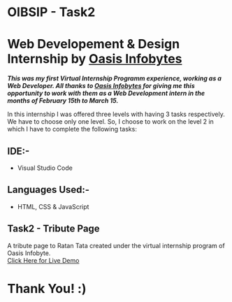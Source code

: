 # OIBSIP - Task2

# Web Developement & Design Internship by [Oasis Infobytes](https://oasisinfobyte.com)

**_This was my first Virtual Internship Programm experience, working as a Web Developer. All thanks to [Oasis Infobytes](https://oasisinfobyte.com) for giving me this opportunity to work with them as a Web Development intern in the months of February 15th to March 15._**

In this internship I was offered three levels with having 3 tasks respectively. We have to choose only one level. So, I choose to work on the level 2 in which I have to complete the following tasks:

## IDE:-

- Visual Studio Code

## Languages Used:-

- HTML, CSS & JavaScript

## Task2 - Tribute Page

A tribute page to Ratan Tata created under the virtual internship program of Oasis Infobyte. <br>
[Click Here for Live Demo](https://kavinkumar-ar.github.io/OIBSIP-Task2/)

# Thank You! :)
